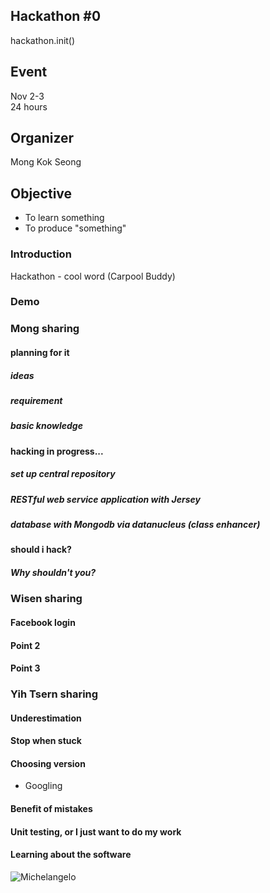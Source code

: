 ## Hackathon #0

hackathon.init()

## Event

Nov 2-3  
24 hours

## Organizer
Mong Kok Seong

## Objective

- To learn something
- To produce "something"

### Introduction

Hackathon - cool word
(Carpool Buddy)

### Demo

### Mong sharing
#### planning for it
##### ideas
##### requirement
##### basic knowledge
#### hacking in progress...
##### set up central repository
##### RESTful web service application with Jersey
##### database with Mongodb via datanucleus (class enhancer)
#### should i hack?
##### Why shouldn't you?

### Wisen sharing
#### Facebook login
#### Point 2
#### Point 3

### Yih Tsern sharing
#### Underestimation
#### Stop when stuck
#### Choosing version
- Googling
#### Benefit of mistakes
#### Unit testing, or I just want to do my work
#### Learning about the software
![Michelangelo](http://quotes-lover.com/wp-content/uploads/Every-block-of-stone-has-a-statue-inside-it-and-it-is-the-task-of-the-sculptor-to-discover-it.-Michelangelo-quote-209x250.jpg)